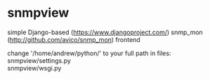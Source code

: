 snmpview
================================
simple Django-based (https://www.djangoproject.com/) snmp_mon (http://github.com/avico/snmp_mon) frontend

change '/home/andrew/python/' to your full path in files:  
snmpview/settings.py  
snmpview/wsgi.py  

